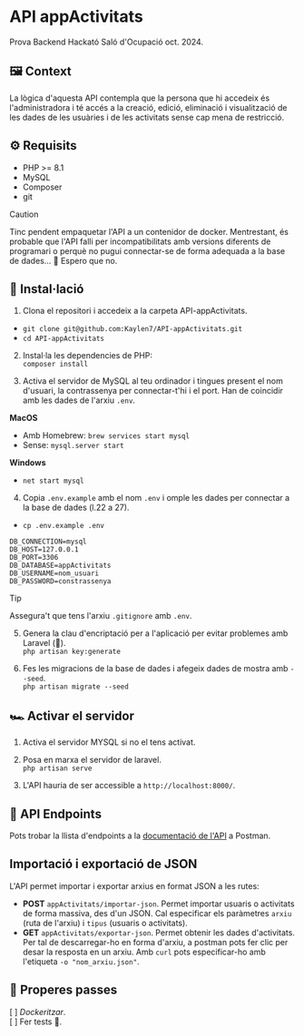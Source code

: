 # API appActivitats  
Prova Backend Hackató Saló d'Ocupació oct. 2024. 

## 🖼️ Context  
La lògica d'aquesta API contempla que la persona que hi accedeix és l'administradora i té accés a la creació, edició, eliminació i visualització de les dades de les usuàries i de les activitats sense cap mena de restricció.  

## ⚙️ Requisits
- PHP >= 8.1  
- MySQL
- Composer
- git

>[!CAUTION]
> Tinc pendent empaquetar l'API a un contenidor de docker. Mentrestant, és probable que l'API falli per incompatibilitats amb versions diferents de programari o perquè no pugui connectar-se de forma adequada a la base de dades... 🤡 Espero que no.  

## 🧱 Instal·lació  
1. Clona el repositori i accedeix a la carpeta API-appActivitats.  
- `git clone git@github.com:Kaylen7/API-appActivitats.git`  
- `cd API-appActivitats`  

2. Instal·la les dependencies de PHP:  
`composer install`  

3. Activa el servidor de MySQL al teu ordinador i tingues present el nom d'usuari, la contrassenya per connectar-t'hi i el port. Han de coincidir amb les dades de l'arxiu `.env`.  

**MacOS**
- Amb Homebrew: `brew services start mysql`  
- Sense: `mysql.server start`  

**Windows**
- `net start mysql`  

4. Copia `.env.example` amb el nom `.env` i omple les dades per connectar a la base de dades (l.22 a 27).  
- `cp .env.example .env`  
```
DB_CONNECTION=mysql
DB_HOST=127.0.0.1
DB_PORT=3306
DB_DATABASE=appActivitats
DB_USERNAME=nom_usuari
DB_PASSWORD=constrassenya
```  

>[!TIP]
> Assegura't que tens l'arxiu `.gitignore` amb `.env`.  

5. Genera la clau d'encriptació per a l'aplicació per evitar problemes amb Laravel (🤞).  
`php artisan key:generate`  

6. Fes les migracions de la base de dades i afegeix dades de mostra amb `--seed`.  
`php artisan migrate --seed`  

## 🏎️ Activar el servidor

1. Activa el servidor MYSQL si no el tens activat.  

2. Posa en marxa el servidor de laravel.  
`php artisan serve`  

3. L'API hauria de ser accessible a `http://localhost:8000/`. 

## 🤝 API Endpoints  
Pots trobar la llista d'endpoints a la [documentació de l'API](https://www.postman.com/kaylen/appactivitats/overview) a Postman.  

## Importació i exportació de JSON  
L'API permet importar i exportar arxius en format JSON a les rutes:  
- **POST** `appActivitats/importar-json`. Permet importar usuaris o activitats de forma massiva, des d'un JSON. Cal especificar els paràmetres `arxiu` (ruta de l'arxiu) i `tipus` (usuaris o activitats).  
- **GET** `appActivitats/exportar-json`. Permet obtenir les dades d'activitats. Per tal de descarregar-ho en forma d'arxiu, a postman pots fer clic per desar la resposta en un arxiu. Amb `curl` pots especificar-ho amb l'etiqueta `-o "nom_arxiu.json"`.  

## 🚀 Properes passes  
[ ] _Dockeritzar_.  
[ ] Fer tests 🫠.  